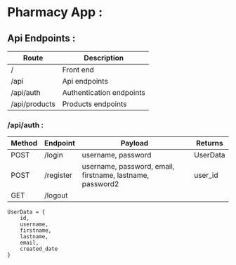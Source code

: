 # Pharmacy App :

## Api Endpoints :

| Route | Description |
|---|---|
| / | Front end |
| /api | Api endpoints |
| /api/auth | Authentication endpoints |
| /api/products | Products endpoints |


### /api/auth :

| Method | Endpoint | Payload | Returns |
|---|---|---|---|
| POST | /login | username, password | UserData |
| POST | /register | username, password, email, firstname, lastname, password2 | user_id |
| GET | /logout |  |  |

```
UserData = {
    id,
    username,
    firstname,
    lastname,
    email,
    created_date
}
```
